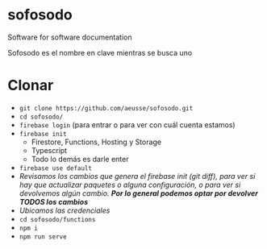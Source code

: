 # sofosodo
Software for software documentation

Sofosodo es el nombre en clave mientras se busca uno

# Clonar

- `git clone https://github.com/aeusse/sofosodo.git`
- `cd sofosodo/`
- `firebase login` (para entrar o para ver con cuál cuenta estamos)
- `firebase init`
    - Firestore, Functions, Hosting y Storage
    - Typescript
    - Todo lo demás es darle enter
- `firebase use default`
- _Revisamos los cambios que genera el firebase init (git diff), para ver si hay que actualizar paquetes o alguna configuración, o para ver si devolvemos algún cambio. **Por lo general podemos optar por devolver TODOS los cambios**_
- _Ubicamos las credenciales_
- `cd sofosodo/functions`
- `npm i`
- `npm run serve`
